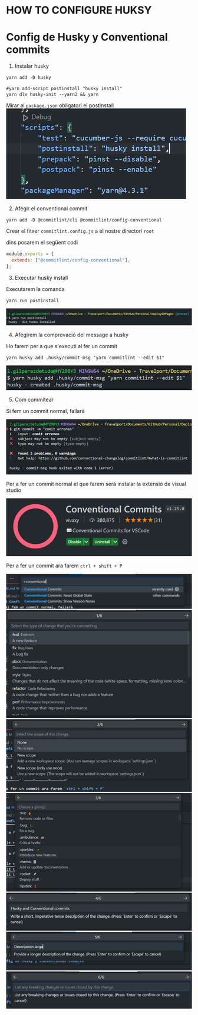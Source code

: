 # HOW TO CONFIGURE HUKSY

# Config de Husky y Conventional commits

1. Instalar husky
```
yarn add -D husky
```
```
#yarn add-script postinstall "husky install"
yarn dlx husky-init --yarn2 && yarn
```
Mirar al `package.json` obligatori el postinstall 
![alt text](.images/image.png)

2. Afegir el conventional commit
```
yarn add -D @commitlint/cli @commitlint/config-conventional
```

Crear el fitxer `commitlint.config.js` a el nostre directori `root`

dins posarem el següent codi

```JavaScript
module.exports = {
  extends: ["@commitlint/config-conventional"],
};
```
3. Executar husky install

Executarem la comanda 
```
yarn run postinstall
```

![alt text](.images/image-1.png)

4. Afegirem la comprovació del message a husky

Ho farem per a que s'executi al fer un commit
```
yarn husky add .husky/commit-msg "yarn commitlint --edit $1"
```

![alt text](.images/image-2.png)

5. Com commitear

Si fem un commit normal, fallarà

![alt text](.images/image-3.png)

Per a fer un commit normal el que farem serà instalar la extensió de visual studio

![alt text](.images/image-4.png)

Per a fer un commit ara farem `ctrl + shift + P`

![alt text](.images/image-5.png)
![alt text](.images/image-6.png)
![alt text](.images/image-7.png)
![alt text](.images/image-8.png)
![alt text](.images/image-10.png)
![alt text](.images/image-11.png)
![alt text](.images/image-12.png)
